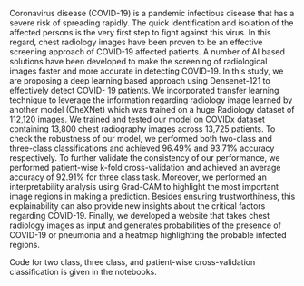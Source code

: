 Coronavirus disease (COVID-19) is a pandemic
infectious disease that has a severe risk of spreading rapidly.
The quick identification and isolation of the affected persons is
the very first step to fight against this virus. In this regard,
chest radiology images have been proven to be an effective
screening approach of COVID-19 affected patients. A number
of AI based solutions have been developed to make the screening
of radiological images faster and more accurate in detecting
COVID-19. In this study, we are proposing a deep learning
based approach using Densenet-121 to effectively detect COVID-
19 patients. We incorporated transfer learning technique to
leverage the information regarding radiology image learned by
another model (CheXNet) which was trained on a huge Radiology
dataset of 112,120 images. We trained and tested our model
on COVIDx dataset containing 13,800 chest radiography images
across 13,725 patients. To check the robustness of our model,
we performed both two-class and three-class classifications and
achieved 96.49% and 93.71% accuracy respectively. To further
validate the consistency of our performance, we performed
patient-wise k-fold cross-validation and achieved an average
accuracy of 92.91% for three class task. Moreover, we performed
an interpretability analysis using Grad-CAM to highlight the
most important image regions in making a prediction. Besides
ensuring trustworthiness, this explainability can also provide new
insights about the critical factors regarding COVID-19. Finally,
we developed a website that takes chest radiology images as
input and generates probabilities of the presence of COVID-19
or pneumonia and a heatmap highlighting the probable infected
regions.

Code for two class, three class, and patient-wise cross-validation classification is given in the notebooks. 
